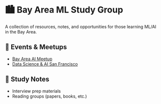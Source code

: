 # 🏙️ Bay Area ML Study Group

A collection of resources, notes, and opportunities for those learning ML/AI in the Bay Area.  

## 📅 Events & Meetups
- [Bay Area AI Meetup](https://www.meetup.com/topics/ai/sf/)  
- [Data Science & AI San Francisco](https://www.meetup.com/dsai-sf/)  

## 📖 Study Notes
- Interview prep materials  
- Reading groups (papers, books, etc.)  
